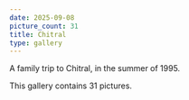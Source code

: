 ```yaml
---
date: 2025-09-08
picture_count: 31
title: Chitral
type: gallery
---
```


A family trip to Chitral, in the summer of 1995.

This gallery contains 31 pictures.